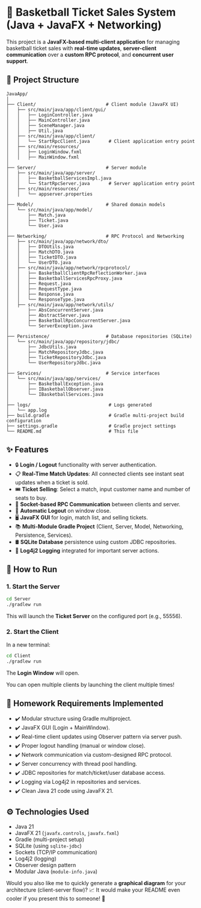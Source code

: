 # 🏀 Basketball Ticket Sales System (Java + JavaFX + Networking)

This project is a **JavaFX-based multi-client application** for managing basketball ticket sales with **real-time updates**, **server-client communication** over a **custom RPC protocol**, and **concurrent user support**.

## 📁 Project Structure
```
JavaApp/
│
├── Client/                          # Client module (JavaFX UI)
│   ├── src/main/java/app/client/gui/
│   │   ├── LoginController.java
│   │   ├── MainController.java
│   │   ├── SceneManager.java
│   │   ├── Util.java
│   ├── src/main/java/app/client/
│   │   └── StartRpcClient.java       # Client application entry point
│   ├── src/main/resources/
│   │   ├── LoginWindow.fxml
│   │   ├── MainWindow.fxml
│
├── Server/                          # Server module
│   ├── src/main/java/app/server/
│   │   ├── BasketballServicesImpl.java
│   │   └── StartRpcServer.java       # Server application entry point
│   ├── src/main/resources/
│   │   └── appserver.properties
│
├── Model/                           # Shared domain models
│   └── src/main/java/app/model/
│       ├── Match.java
│       ├── Ticket.java
│       └── User.java
│
├── Networking/                      # RPC Protocol and Networking
│   ├── src/main/java/app/network/dto/
│   │   ├── DTOUtils.java
│   │   ├── MatchDTO.java
│   │   ├── TicketDTO.java
│   │   └── UserDTO.java
│   ├── src/main/java/app/network/rpcprotocol/
│   │   ├── BasketballClientRpcReflectionWorker.java
│   │   ├── BasketballServicesRpcProxy.java
│   │   ├── Request.java
│   │   ├── RequestType.java
│   │   ├── Response.java
│   │   └── ResponseType.java
│   ├── src/main/java/app/network/utils/
│       ├── AbsConcurrentServer.java
│       ├── AbstractServer.java
│       ├── BasketballRpcConcurrentServer.java
│       └── ServerException.java
│
├── Persistence/                     # Database repositories (SQLite)
│   └── src/main/java/app/repository/jdbc/
│       ├── JdbcUtils.java
│       ├── MatchRepositoryJdbc.java
│       ├── TicketRepositoryJdbc.java
│       └── UserRepositoryJdbc.java
│
├── Services/                        # Service interfaces
│   └── src/main/java/app/services/
│       ├── BasketballException.java
│       ├── IBasketballObserver.java
│       └── IBasketballServices.java
│
├── logs/                             # Logs generated
│   └── app.log
├── build.gradle                      # Gradle multi-project build configuration
├── settings.gradle                   # Gradle project settings
└── README.md                         # This file
```

## ✨ Features
- 🔒 **Login / Logout** functionality with server authentication.
- 📋 **Real-Time Match Updates**: All connected clients see instant seat updates when a ticket is sold.
- 🎟️ **Ticket Selling**: Select a match, input customer name and number of seats to buy.
- 🚀 **Socket-based RPC Communication** between clients and server.
- 🧹 **Automatic Logout** on window close.
- 🖥️ **JavaFX GUI** for login, match list, and selling tickets.
- 📚 **Multi-Module Gradle Project** (Client, Server, Model, Networking, Persistence, Services).
- 🛢️ **SQLite Database** persistence using custom JDBC repositories.
- 📜 **Log4j2 Logging** integrated for important server actions.

## 🚀 How to Run

### 1. Start the Server
```bash
cd Server
./gradlew run
```
This will launch the **Ticket Server** on the configured port (e.g., 55556).

### 2. Start the Client
In a new terminal:
```bash
cd Client
./gradlew run
```
The **Login Window** will open.

You can open multiple clients by launching the client multiple times!

## 📌 Homework Requirements Implemented
- ✔️ Modular structure using Gradle multiproject.
- ✔️ JavaFX GUI (Login + MainWindow).
- ✔️ Real-time client updates using Observer pattern via server push.
- ✔️ Proper logout handling (manual or window close).
- ✔️ Network communication via custom-designed RPC protocol.
- ✔️ Server concurrency with thread pool handling.
- ✔️ JDBC repositories for match/ticket/user database access.
- ✔️ Logging via Log4j2 in repositories and services.
- ✔️ Clean Java 21 code using JavaFX 21.

## ⚙️ Technologies Used
- Java 21
- JavaFX 21 (`javafx.controls`, `javafx.fxml`)
- Gradle (multi-project setup)
- SQLite (using `sqlite-jdbc`)
- Sockets (TCP/IP communication)
- Log4j2 (logging)
- Observer design pattern
- Modular Java (`module-info.java`)

Would you also like me to quickly generate a **graphical diagram** for your architecture (client-server flow)? 📈
It would make your README even cooler if you present this to someone! 🚀